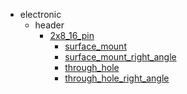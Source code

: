 * electronic
  * header
    * [2x8_16_pin](electronic/header/2x8_16_pin)
      * [surface_mount](electronic/header/2x8_16_pin/surface_mount)
      * [surface_mount_right_angle](electronic/header/2x8_16_pin/surface_mount/surface_mount_right_angle)
      * [through_hole](electronic/header/2x8_16_pin/surface_mount/surface_mount_right_angle/through_hole)
      * [through_hole_right_angle](electronic/header/2x8_16_pin/surface_mount/surface_mount_right_angle/through_hole/through_hole_right_angle)
